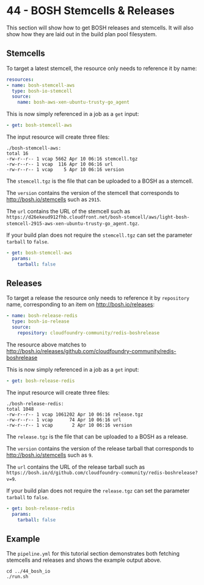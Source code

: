 44 - BOSH Stemcells & Releases
==============================

This section will show how to get BOSH releases and stemcells. It will also show how they are laid out in the build plan pool filesystem.

Stemcells
---------

To target a latest stemcell, the resource only needs to reference it by name:

```yaml
resources:
- name: bosh-stemcell-aws
  type: bosh-io-stemcell
  source:
    name: bosh-aws-xen-ubuntu-trusty-go_agent
```

This is now simply referenced in a job as a `get` input:

```yaml
- get: bosh-stemcell-aws
```

The input resource will create three files:

```
./bosh-stemcell-aws:
total 16
-rw-r--r-- 1 vcap 5662 Apr 10 06:16 stemcell.tgz
-rw-r--r-- 1 vcap  116 Apr 10 06:16 url
-rw-r--r-- 1 vcap    5 Apr 10 06:16 version
```

The `stemcell.tgz` is the file that can be uploaded to a BOSH as a stemcell.

The `version` contains the version of the stemcell that corresponds to http://bosh.io/stemcells such as `2915`.

The `url` contains the URL of the stemcell such as `https://d26ekeud912fhb.cloudfront.net/bosh-stemcell/aws/light-bosh-stemcell-2915-aws-xen-ubuntu-trusty-go_agent.tgz`.

If your build plan does not require the `stemcell.tgz` can set the parameter `tarball` to `false`.

```yaml
- get: bosh-stemcell-aws
  params:
    tarball: false
```

Releases
--------

To target a release the resource only needs to reference it by `repository` name, corresponding to an item on http://bosh.io/releases:

```yaml
- name: bosh-release-redis
  type: bosh-io-release
  source:
    repository: cloudfoundry-community/redis-boshrelease
```

The resource above matches to http://bosh.io/releases/github.com/cloudfoundry-community/redis-boshrelease

This is now simply referenced in a job as a `get` input:

```yaml
- get: bosh-release-redis
```

The input resource will create three files:

```
./bosh-release-redis:
total 1048
-rw-r--r-- 1 vcap 1061202 Apr 10 06:16 release.tgz
-rw-r--r-- 1 vcap      74 Apr 10 06:16 url
-rw-r--r-- 1 vcap       2 Apr 10 06:16 version
```

The `release.tgz` is the file that can be uploaded to a BOSH as a release.

The `version` contains the version of the release tarball that corresponds to http://bosh.io/stemcells such as `9`.

The `url` contains the URL of the release tarball such as `https://bosh.io/d/github.com/cloudfoundry-community/redis-boshrelease?v=9`.

If your build plan does not require the `release.tgz` can set the parameter `tarball` to `false`.

```yaml
- get: bosh-release-redis
  params:
    tarball: false
```

Example
-------

The `pipeline.yml` for this tutorial section demonstrates both fetching stemcells and releases and shows the example output above.


```
cd ../44_bosh_io
./run.sh
```

